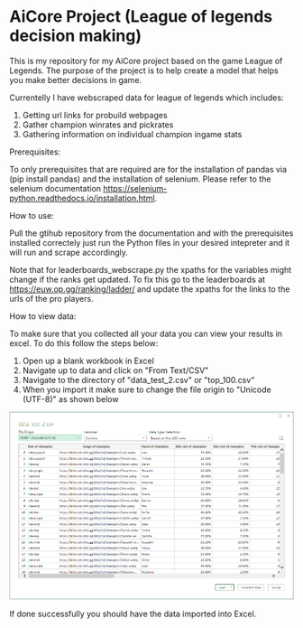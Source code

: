 # AiCore Project (League of legends decision making)
This is my repository for my AiCore project based on the game League of Legends. The purpose of the project is to help create a model that helps you make better decisions in game. 

Currentelly I have webscraped data for league of legends which includes:

1. Getting url links for probuild webpages
2. Gather champion winrates and pickrates
3. Gathering information on individual champion ingame stats

Prerequisites:

To only prerequisites that are required are for the installation of pandas via (pip install pandas) and the installation of selenium. Please refer to the selenium documentation https://selenium-python.readthedocs.io/installation.html.

How to use: 

Pull the gtihub repository from the documentation and with the prerequisites installed correctely just run the Python files in your desired intepreter and it will run and scrape accordingly. 

Note that for leaderboards_webscrape.py the xpaths for the variables might change if the ranks get updated. To fix this go to the leaderboards at https://euw.op.gg/ranking/ladder/ and update the xpaths for the links to the urls of the pro players. 

How to view data:

To make sure that you collected all your data you can view your results in excel. To do this follow the steps below:

1. Open up a blank workbook in Excel
2. Navigate up to data and click on "From Text/CSV"
3. Navigate to the directory of "data_test_2.csv" or "top_100.csv"
4. When you import it make sure to change the file origin to "Unicode (UTF-8)" as shown below

![alt text](readme_1.PNG)

If done successfully you should have the data imported into Excel. 
